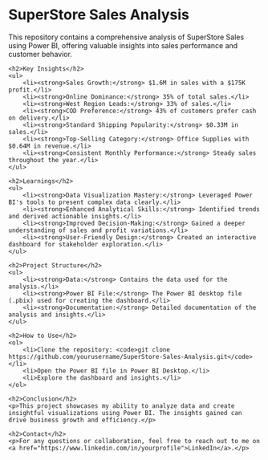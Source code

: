<!DOCTYPE html>
<html lang="en">
<head>
    <meta charset="UTF-8">
    <meta name="viewport" content="width=device-width, initial-scale=1.0">
    <title>SuperStore Sales Analysis</title>
</head>
<body>
    <h1>SuperStore Sales Analysis</h1>
    <p>This repository contains a comprehensive analysis of SuperStore Sales using Power BI, offering valuable insights into sales performance and customer behavior.</p>

    <h2>Key Insights</h2>
    <ul>
        <li><strong>Sales Growth:</strong> $1.6M in sales with a $175K profit.</li>
        <li><strong>Online Dominance:</strong> 35% of total sales.</li>
        <li><strong>West Region Leads:</strong> 33% of sales.</li>
        <li><strong>COD Preference:</strong> 43% of customers prefer cash on delivery.</li>
        <li><strong>Standard Shipping Popularity:</strong> $0.33M in sales.</li>
        <li><strong>Top-Selling Category:</strong> Office Supplies with $0.64M in revenue.</li>
        <li><strong>Consistent Monthly Performance:</strong> Steady sales throughout the year.</li>
    </ul>

    <h2>Learnings</h2>
    <ul>
        <li><strong>Data Visualization Mastery:</strong> Leveraged Power BI's tools to present complex data clearly.</li>
        <li><strong>Enhanced Analytical Skills:</strong> Identified trends and derived actionable insights.</li>
        <li><strong>Improved Decision-Making:</strong> Gained a deeper understanding of sales and profit variations.</li>
        <li><strong>User-Friendly Design:</strong> Created an interactive dashboard for stakeholder exploration.</li>
    </ul>

    <h2>Project Structure</h2>
    <ul>
        <li><strong>Data:</strong> Contains the data used for the analysis.</li>
        <li><strong>Power BI File:</strong> The Power BI desktop file (.pbix) used for creating the dashboard.</li>
        <li><strong>Documentation:</strong> Detailed documentation of the analysis and insights.</li>
    </ul>

    <h2>How to Use</h2>
    <ol>
        <li>Clone the repository: <code>git clone https://github.com/yourusername/SuperStore-Sales-Analysis.git</code></li>
        <li>Open the Power BI file in Power BI Desktop.</li>
        <li>Explore the dashboard and insights.</li>
    </ol>

    <h2>Conclusion</h2>
    <p>This project showcases my ability to analyze data and create insightful visualizations using Power BI. The insights gained can drive business growth and efficiency.</p>

    <h2>Contact</h2>
    <p>For any questions or collaboration, feel free to reach out to me on <a href="https://www.linkedin.com/in/yourprofile">LinkedIn</a>.</p>
</body>
</html>
